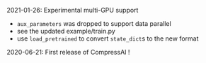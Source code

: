 2021-01-26: Experimental multi-GPU support
* `aux_parameters` was dropped to support data parallel
* see the updated example/train.py
* use `load_pretrained` to convert `state_dict`s to the new format

2020-06-21: First release of CompressAI !
